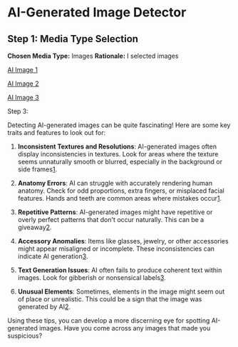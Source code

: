 # AI-Generated Image Detector

## Step 1: Media Type Selection

**Chosen Media Type:** Images
**Rationale:** I selected images

[AI Image 1](https://thispersondoesnotexist.com/)

[AI Image 2](https://designer.microsoft.com/editor?appliedPrompt=Claymation+style+%5Bboy+with+a+diverse+background%5D+with+a+%5Bhappy+grin%5D%2C+wearing+a+%5Bstriped%2C+button-up+shirt%5D+with+the+name+%5B%22Kian%22%5D+and+%5Bdark+brown%5D+eyes+and+%5Bdark+black+hair+in+a+short+style%5D.+Holding+a+%5Bskateboard%5D+with+%5Bskatepark%5D+in+the+background.+Fashion%2C+text+3D+rendering%2C+typography%2C+illustration%2C+painting%2C+photo%2C+poster%2C+3d+render.+)

[AI Image 3](https://openart.ai/community/O30pSCGraaFKfiKBaJDk)

Step 3:

Detecting AI-generated images can be quite fascinating! Here are some key traits and features to look out for:

1. **Inconsistent Textures and Resolutions**: AI-generated images often display inconsistencies in textures. Look for areas where the texture seems unnaturally smooth or blurred, especially in the background or side frames[1](https://www.forbes.com/sites/torconstantino/2024/09/19/5-easy-ways-to-tell-if-an-image-is-ai-generated/).

2. **Anatomy Errors**: AI can struggle with accurately rendering human anatomy. Check for odd proportions, extra fingers, or misplaced facial features. Hands and teeth are common areas where mistakes occur[1](https://www.forbes.com/sites/torconstantino/2024/09/19/5-easy-ways-to-tell-if-an-image-is-ai-generated/).

3. **Repetitive Patterns**: AI-generated images might have repetitive or overly perfect patterns that don't occur naturally. This can be a giveaway[2](https://texta.ai/blog/ai-content/evaluating-authenticity-how-to-determine-if-an-image-is-ai-generated).

4. **Accessory Anomalies**: Items like glasses, jewelry, or other accessories might appear misaligned or incomplete. These inconsistencies can indicate AI generation[3](https://aiimagedetector.org/).

5. **Text Generation Issues**: AI often fails to produce coherent text within images. Look for gibberish or nonsensical labels[3](https://aiimagedetector.org/).

6. **Unusual Elements**: Sometimes, elements in the image might seem out of place or unrealistic. This could be a sign that the image was generated by AI[2](https://texta.ai/blog/ai-content/evaluating-authenticity-how-to-determine-if-an-image-is-ai-generated).

Using these tips, you can develop a more discerning eye for spotting AI-generated images. Have you come across any images that made you suspicious?
